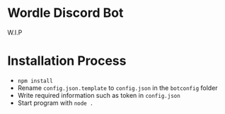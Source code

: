 # Wordle Discord Bot
W.I.P

# Installation Process
- `npm install`
- Rename `config.json.template` to `config.json` in the `botconfig` folder
- Write required information such as token in `config.json`
- Start program with `node .`